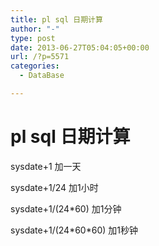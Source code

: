 ```yaml
---
title: pl sql 日期计算
author: "-"
type: post
date: 2013-06-27T05:04:05+00:00
url: /?p=5571
categories:
  - DataBase

---
```

# pl sql 日期计算

sysdate+1 加一天

sysdate+1/24 加1小时

sysdate+1/(24*60) 加1分钟

sysdate+1/(24\*60\*60) 加1秒钟